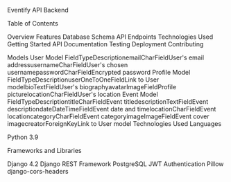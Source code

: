 Eventify API Backend

Table of Contents

Overview
Features
Database Schema
API Endpoints
Technologies Used
Getting Started
API Documentation
Testing
Deployment
Contributing

Models
User Model
FieldTypeDescriptionemailCharFieldUser's email addressusernameCharFieldUser's chosen usernamepasswordCharFieldEncrypted password
Profile Model
FieldTypeDescriptionuserOneToOneFieldLink to User modelbioTextFieldUser's biographyavatarImageFieldProfile picturelocationCharFieldUser's location
Event Model
FieldTypeDescriptiontitleCharFieldEvent titledescriptionTextFieldEvent descriptiondateDateTimeFieldEvent date and timelocationCharFieldEvent locationcategoryCharFieldEvent categoryimageImageFieldEvent cover imagecreatorForeignKeyLink to User model
Technologies Used
Languages

Python 3.9

Frameworks and Libraries

Django 4.2
Django REST Framework
PostgreSQL
JWT Authentication
Pillow
django-cors-headers